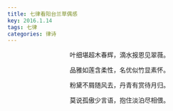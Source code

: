 ```yaml
---
title: 七律看阳台兰草偶感
key: 2016.1.14
tags: 七律
categories: 律诗
---
```


<p align="center">叶细堪超木春辉，滴水报恩见翠薇。
</p>
<p align="center">品雅如莲含柔性，名优似竹显素怀。
</p>
<p align="center">粉黛不屑随风去，丹青有赏待月归。
</p>
<p align="center">莫说孤傲少言语，抱住淡泊尽相偎。
</p>
<p align="center"></br>
</p>
